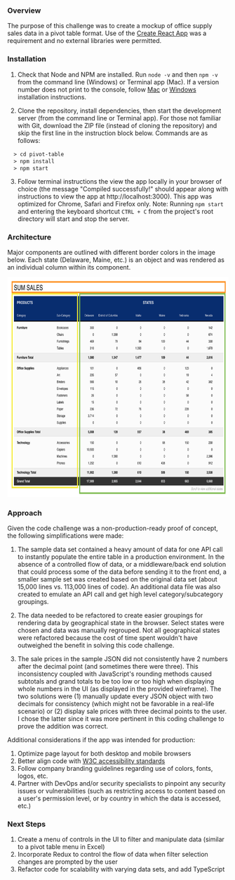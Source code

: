### Overview

The purpose of this challenge was to create a mockup of office supply sales data in a pivot table format. Use of the [Create React App](https://github.com/facebook/create-react-app) was a requirement and no external libraries were permitted.

### Installation

1.  Check that Node and NPM are installed. Run `node -v` and then `npm -v` from the command line (Windows) or Terminal app (Mac). If a version number does not print to the console, follow [Mac](http://blog.teamtreehouse.com/install-node-js-npm-mac) or [Windows](http://blog.teamtreehouse.com/install-node-js-npm-windows) installation instructions.

2.  Clone the repository, install dependencies, then start the development server (from the command line or Terminal app). For those not familiar with Git, download the ZIP file (instead of cloning the repository) and skip the first line in the instruction block below. Commands are as follows:

  ```
    > cd pivot-table
    > npm install
    > npm start
  ```

3.  Follow terminal instructions the view the app locally in your browser of choice (the message "Compiled successfully!" should appear along with instructions to view the app at http://localhost:3000). This app was optimized for Chrome, Safari and Firefox only. Note: Running `npm start` and entering the keyboard shortcut `CTRL + C` from the project's root directory will start and stop the server.

### Architecture

Major components are outlined with different border colors in the image below. Each state (Delaware, Maine, etc.) is an object and was rendered as an individual column within its component.

<p align='center'>
  <img src='./public/components.png' width='750' height='500' />
</p>

### Approach

Given the code challenge was a non-production-ready proof of concept, the following simplifications were made:

1. The sample data set contained a heavy amount of data for one API call to instantly populate the entire table in a production environment. In the absence of a controlled flow of data, or a middleware/back end solution that could process some of the data before sending it to the front end, a smaller sample set was created based on the original data set (about 15,000 lines vs. 113,000 lines of code). An additional data file was also created to emulate an API call and get high level category/subcategory groupings.

2. The data needed to be refactored to create easier groupings for rendering data by geographical state in the browser. Select states were chosen and data was manually regrouped. Not all geographical states were refactored because the cost of time spent wouldn't have outweighed the benefit in solving this code challenge.

3. The sale prices in the sample JSON did not consistently have 2 numbers after the decimal point (and sometimes there were three). This inconsistency coupled with JavaScript's rounding methods caused subtotals and grand totals to be too low or too high when displaying whole numbers in the UI (as displayed in the provided wireframe). The two solutions were (1) manually update every JSON object with two decimals for consistency (which might not be favorable in a real-life scenario) or (2) display sale prices with three decimal points to the user. I chose the latter since it was more pertinent in this coding challenge to prove the addition was correct.

Additional considerations if the app was intended for production:

1. Optimize page layout for both desktop and mobile browsers
2. Better align code with [W3C accessibility standards](https://www.w3.org/standards/webdesign/accessibility)
3. Follow company branding guidelines regarding use of colors, fonts, logos, etc.
4. Partner with DevOps and/or security specialists to pinpoint any security issues or vulnerabilities (such as restricting access to content based on a user's permission level, or by country in which the data is accessed, etc.)

### Next Steps
1. Create a menu of controls in the UI to filter and manipulate data (similar to a pivot table menu in Excel)
2. Incorporate Redux to control the flow of data when filter selection changes are prompted by the user
3. Refactor code for scalability with varying data sets, and add TypeScript
